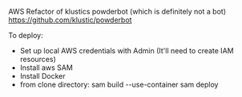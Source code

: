 AWS Refactor of klustics powderbot (which is definitely not a bot)
https://github.com/klustic/powderbot

To deploy: 
* Set up local AWS credentials with Admin (It'll need to create IAM resources)
* Install aws SAM
* Install Docker
* from clone directory:
	sam build --use-container
	sam deploy
